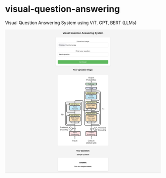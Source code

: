 # visual-question-answering
Visual Question Answering System using ViT, GPT, BERT (LLMs)

![VQA page](./vqa_page.png)
